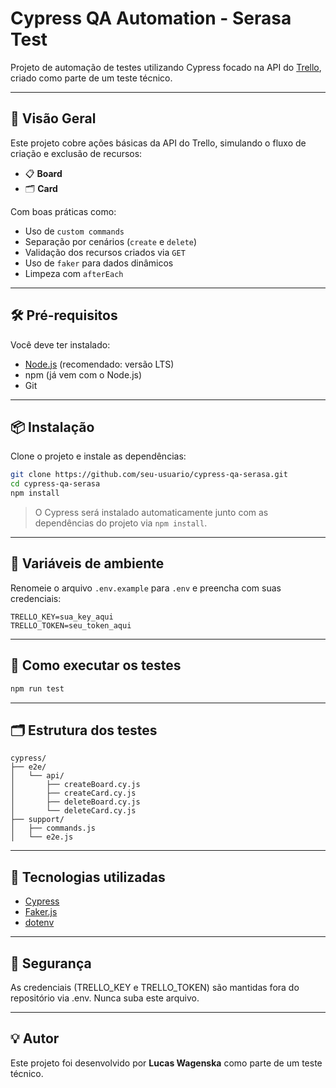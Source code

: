# Cypress QA Automation - Serasa Test

Projeto de automação de testes utilizando Cypress focado na API do [Trello](https://trello.com), criado como parte de um teste técnico.

---

## 📌 Visão Geral

Este projeto cobre ações básicas da API do Trello, simulando o fluxo de criação e exclusão de recursos:

- 📋 **Board**
- 🗂️ **Card**

Com boas práticas como:

- Uso de `custom commands`
- Separação por cenários (`create` e `delete`)
- Validação dos recursos criados via `GET`
- Uso de `faker` para dados dinâmicos
- Limpeza com `afterEach`

---

## 🛠️ Pré-requisitos

Você deve ter instalado:

- [Node.js](https://nodejs.org/) (recomendado: versão LTS)
- npm (já vem com o Node.js)
- Git

---

## 📦 Instalação 

Clone o projeto e instale as dependências:

```bash
git clone https://github.com/seu-usuario/cypress-qa-serasa.git
cd cypress-qa-serasa
npm install
```
> O Cypress será instalado automaticamente junto com as dependências do projeto via `npm install`.

---

## 🧪 Variáveis de ambiente

Renomeie o arquivo `.env.example` para `.env` e preencha com suas credenciais:

```env
TRELLO_KEY=sua_key_aqui
TRELLO_TOKEN=seu_token_aqui
```
---

## 🚀 Como executar os testes

```bash
npm run test
``` 

---

## 🗂️ Estrutura dos testes
```
cypress/
├── e2e/
│   └── api/
│       ├── createBoard.cy.js
│       ├── createCard.cy.js
│       ├── deleteBoard.cy.js
│       └── deleteCard.cy.js
├── support/
│   ├── commands.js        
│   └── e2e.js             
```
---

## 🧠 Tecnologias utilizadas
* [Cypress](https://www.cypress.io/)
* [Faker.js](https://github.com/faker-js/faker)
* [dotenv](https://www.npmjs.com/package/dotenv)

---

## 🔐 Segurança
As credenciais (TRELLO_KEY e TRELLO_TOKEN) são mantidas fora do repositório via .env. Nunca suba este arquivo.

---

## 💡 Autor

Este projeto foi desenvolvido por **Lucas Wagenska** como parte de um teste técnico.